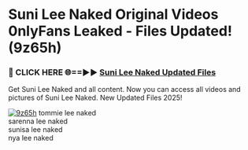 # Suni Lee Naked Original Videos 0nlyFans Leaked - Files Updated! (9z65h)

<h3>🔴 CLICK HERE 🌐==►► <a href="https://tinyurl.com/up5wt9bj" rel="nofollow">Suni Lee Naked Updated Files</a></h3>

Get Suni Lee Naked and all content. Now you can access all videos and pictures of Suni Lee Naked. New Updated Files 2025!

[![9z65h](https://i.imgur.com/ABiUzMV.gif)](https://tinyurl.com/up5wt9bj)
tommie lee naked<br>
sarenna lee naked<br>
sunisa lee naked<br>
nya lee naked